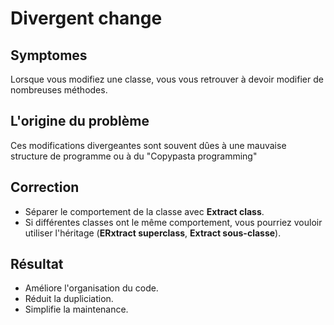 # Divergent change

## Symptomes

Lorsque vous modifiez une classe, vous vous retrouver à devoir modifier de nombreuses méthodes.

## L'origine du problème

Ces modifications divergeantes sont souvent dûes à une mauvaise structure de programme ou à du "Copypasta programming"

## Correction

- Séparer le comportement de la classe avec __Extract class__.
- Si différentes classes ont le même comportement, vous pourriez vouloir utiliser l'héritage (__ERxtract superclass__, __Extract sous-classe__).

## Résultat

- Améliore l'organisation du code.
- Réduit la dupliciation.
- Simplifie la maintenance.
